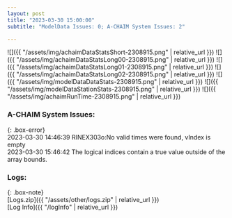 ```yaml
---
layout: post
title: "2023-03-30 15:00:00"
subtitle: "ModelData Issues: 0; A-CHAIM System Issues: 2"

---
```


![]({{ "/assets/img/achaimDataStatsShort-2308915.png" | relative_url }})
![]({{ "/assets/img/achaimDataStatsLong00-2308915.png" | relative_url }})
![]({{ "/assets/img/achaimDataStatsLong01-2308915.png" | relative_url }})
![]({{ "/assets/img/achaimDataStatsLong02-2308915.png" | relative_url }})
![]({{ "/assets/img/modelDataDataStats-2308915.png" | relative_url }})
![]({{ "/assets/img/modelDataStationStats-2308915.png" | relative_url }})
![]({{ "/assets/img/achaimRunTime-2308915.png" | relative_url }})



### A-CHAIM System Issues:  
  
{: .box-error}  
2023-03-30 14:46:39 RINEX303o:No valid times were found, vIndex is empty  
2023-03-30 15:46:42 The logical indices contain a true value outside of the array bounds.  

### Logs:  
  
{: .box-note}  
[Logs.zip]({{ "/assets/other/logs.zip" | relative_url }})  
[Log Info]({{ "/logInfo" | relative_url }})  
